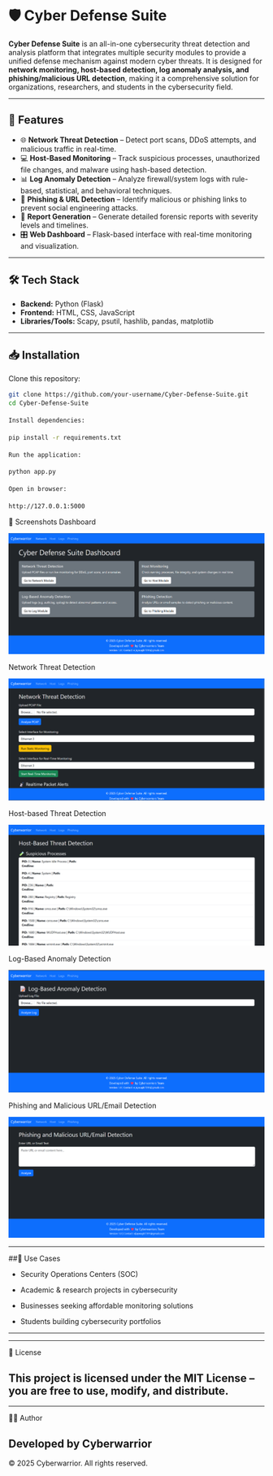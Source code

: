 # 🛡️ Cyber Defense Suite  

**Cyber Defense Suite** is an all-in-one cybersecurity threat detection and analysis platform that integrates multiple security modules to provide a unified defense mechanism against modern cyber threats. It is designed for **network monitoring, host-based detection, log anomaly analysis, and phishing/malicious URL detection**, making it a comprehensive solution for organizations, researchers, and students in the cybersecurity field.  

---

## 🚀 Features  

- 🌐 **Network Threat Detection** – Detect port scans, DDoS attempts, and malicious traffic in real-time.  
- 💻 **Host-Based Monitoring** – Track suspicious processes, unauthorized file changes, and malware using hash-based detection.  
- 📊 **Log Anomaly Detection** – Analyze firewall/system logs with rule-based, statistical, and behavioral techniques.  
- 🔗 **Phishing & URL Detection** – Identify malicious or phishing links to prevent social engineering attacks.  
- 📑 **Report Generation** – Generate detailed forensic reports with severity levels and timelines.  
- 🎛 **Web Dashboard** – Flask-based interface with real-time monitoring and visualization.  

---

## 🛠️ Tech Stack  

- **Backend:** Python (Flask)  
- **Frontend:** HTML, CSS, JavaScript  
- **Libraries/Tools:** Scapy, psutil, hashlib, pandas, matplotlib  

---

## 📥 Installation  

Clone this repository:  
```bash
git clone https://github.com/your-username/Cyber-Defense-Suite.git
cd Cyber-Defense-Suite

Install dependencies:

pip install -r requirements.txt

Run the application:

python app.py

Open in browser:

http://127.0.0.1:5000
```
📸 Screenshots
Dashboard
 
![Dashboard](Cyber%20Defense%20Suite/screenshots/Dashboard.png)

Network Threat Detection
 
![Network Threat Detection](Cyber%20Defense%20Suite/screenshots/Network%20Threat%20Detection.png)  
 
Host-based Threat Detection
 
![Host-based Threat Detection](Cyber%20Defense%20Suite/screenshots/Host-based%20Threat%20Detection.png)  


Log-Based Anomaly Detection
 
![Log-Based Anomaly Detection](Cyber%20Defense%20Suite/screenshots/Log-Based%20Anomaly%20Detection.png)
 
Phishing and Malicious URL/Email Detection

 ![Phishing and Malicious URLEmail Detection](Cyber%20Defense%20Suite/screenshots/Phishing%20and%20Malicious%20URLEmail%20Detection.png)  

---
##📌 Use Cases

   - Security Operations Centers (SOC)

   - Academic & research projects in cybersecurity

   - Businesses seeking affordable monitoring solutions

   - Students building cybersecurity portfolios
---
---
📜 License

This project is licensed under the MIT License – you are free to use, modify, and distribute.
---
---
👨‍💻 Author

Developed by Cyberwarrior
---
© 2025 Cyberwarrior. All rights reserved.
